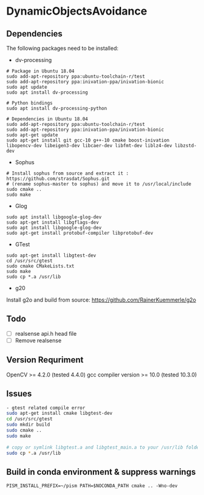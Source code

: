 # DynamicObjectsAvoidance

## Dependencies
The following packages need to be installed:

* dv-processing 
```
# Package in Ubuntu 18.04
sudo add-apt-repository ppa:ubuntu-toolchain-r/test
sudo add-apt-repository ppa:inivation-ppa/inivation-bionic
sudo apt update
sudo apt install dv-processing

# Python bindings
sudo apt install dv-processing-python

# Dependencies in Ubuntu 18.04
sudo add-apt-repository ppa:ubuntu-toolchain-r/test
sudo add-apt-repository ppa:inivation-ppa/inivation-bionic
sudo apt-get update
sudo apt-get install git gcc-10 g++-10 cmake boost-inivation libopencv-dev libeigen3-dev libcaer-dev libfmt-dev liblz4-dev libzstd-dev
```

* Sophus

```
# Install sophus from source and extract it : https://github.com/strasdat/Sophus.git
# (rename sophus-master to sophus) and move it to /usr/local/include
sudo cmake ..
sudo make
```

* Glog
```
sudo apt install libgoogle-glog-dev 
sudo apt-get install libgflags-dev
sudo apt install libgoogle-glog-dev
sudo apt-get install protobuf-compiler libprotobuf-dev
```

* GTest
```
sudo apt-get install libgtest-dev
cd /usr/src/gtest
sudo cmake CMakeLists.txt
sudo make
sudo cp *.a /usr/lib
```

* g20

Install g2o and build from source: https://github.com/RainerKuemmerle/g2o


## Todo
- [ ] realsense api.h head file
- [ ] Remove realsense

## Version Requriment
OpenCV >= 4.2.0 (tested 4.4.0)
gcc compiler version >= 10.0 (tested 10.3.0)

## Issues
```bash
- gtest related compile error
sudo apt-get install cmake libgtest-dev
cd /usr/src/gtest
sudo mkdir build
sudo cmake ..
sudo make
 
# copy or symlink libgtest.a and libgtest_main.a to your /usr/lib folder
sudo cp *.a /usr/lib
```

## Build in conda environment & suppress warnings
```
PISM_INSTALL_PREFIX=~/pism PATH=$NOCONDA_PATH cmake .. -Wno-dev
```
